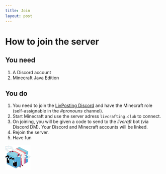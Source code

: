 ```yaml
---
title: Join
layout: post
---
```

# How to join the server
## You need
1. A Discord account
2. Minecraft Java Edition

## You do
1. You need to join the [LivPosting Discord](https://discord.gg/9s7TvFx) and have the Minecraft role (self-assignable in the *#pronouns* channel). 
2. Start Minecraft and use the server adress `livcrafting.club` to connect. 
3. On joining, you will be given a code to send to the *livcraft* bot (via Discord DM). Your Discord and Minecraft accounts will be linked.
4. Rejoin the server.
5. Have fun

<link rel='stylesheet' href='css/bee.css'>
<img class="bee" src="images/bee.png" alt="a beautiful trans bee" title="trans bee"/>